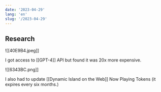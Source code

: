 ```yaml
---
date: '2023-04-29'
lang: 'en'
slug: '/2023-04-29'
---
```


## Research

![[40E9B4.jpeg]]

I got access to [[GPT-4]] API but found it was 20x more expensive.

![[6343BC.png]]

I also had to update [[Dynamic Island on the Web]] Now Playing Tokens (it expires every six months.)
